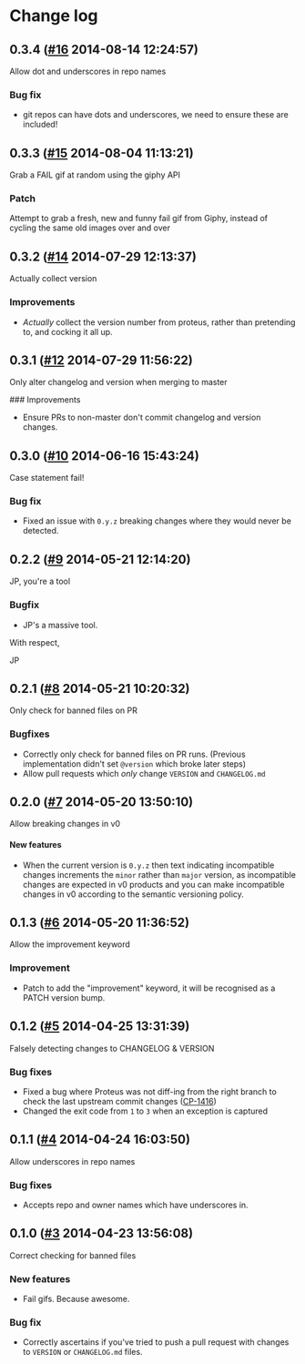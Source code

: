 # Change log

## 0.3.4 ([#16](https://git.mobcastdev.com/Deployment/proteus/pull/16) 2014-08-14 12:24:57)

Allow dot and underscores in repo names

### Bug fix

- git repos can have dots and underscores, we need to ensure these are included!

## 0.3.3 ([#15](https://git.mobcastdev.com/Deployment/proteus/pull/15) 2014-08-04 11:13:21)

Grab a FAIL gif at random using the giphy API

### Patch

Attempt to grab a fresh, new and funny fail gif from Giphy, instead of cycling the same old images over and over

## 0.3.2 ([#14](https://git.mobcastdev.com/Deployment/proteus/pull/14) 2014-07-29 12:13:37)

Actually collect version

### Improvements

- *Actually* collect the version number from proteus, rather than pretending to, and cocking it all up.

## 0.3.1 ([#12](https://git.mobcastdev.com/Deployment/proteus/pull/12) 2014-07-29 11:56:22)

Only alter changelog and version when merging to master

### Improvements

- Ensure PRs to non-master don't commit changelog and version changes.

## 0.3.0 ([#10](https://git.mobcastdev.com/Deployment/proteus/pull/10) 2014-06-16 15:43:24)

Case statement fail!

### Bug fix

- Fixed an issue with `0.y.z` breaking changes where they would never be detected.

## 0.2.2 ([#9](https://git.mobcastdev.com/Deployment/proteus/pull/9) 2014-05-21 12:14:20)

JP, you're a tool

### Bugfix

- JP's a massive tool.

With respect,

JP

## 0.2.1 ([#8](https://git.mobcastdev.com/Deployment/proteus/pull/8) 2014-05-21 10:20:32)

Only check for banned files on PR

### Bugfixes

- Correctly only check for banned files on PR runs. (Previous implementation didn't set `@version` which broke later steps)
- Allow pull requests which *only* change `VERSION` and `CHANGELOG.md`

## 0.2.0 ([#7](https://git.mobcastdev.com/Deployment/proteus/pull/7) 2014-05-20 13:50:10)

Allow breaking changes in v0

#### New features

- When the current version is `0.y.z` then text indicating incompatible changes increments the `minor` rather than `major` version, as incompatible changes are expected in v0 products and you can make incompatible changes in v0 according to the semantic versioning policy.

## 0.1.3 ([#6](https://git.mobcastdev.com/Deployment/proteus/pull/6) 2014-05-20 11:36:52)

Allow the improvement keyword

### Improvement

- Patch to add the "improvement" keyword, it will be recognised as a PATCH version bump.



## 0.1.2 ([#5](https://git.mobcastdev.com/Deployment/proteus/pull/5) 2014-04-25 13:31:39)

Falsely detecting changes to CHANGELOG & VERSION

### Bug fixes

* Fixed a bug where Proteus was not diff-ing from the right branch to check the last upstream commit changes ([CP-1416](https://tools.mobcastdev.com/jira/browse/CP-1416))
* Changed the exit code from `1` to `3` when an exception is captured

## 0.1.1 ([#4](https://git.mobcastdev.com/Deployment/proteus/pull/4) 2014-04-24 16:03:50)

Allow underscores in repo names

### Bug fixes

- Accepts repo and owner names which have underscores in.

## 0.1.0 ([#3](https://git.mobcastdev.com/Deployment/proteus/pull/3) 2014-04-23 13:56:08)

Correct checking for banned files

### New features

- Fail gifs. Because awesome.

### Bug fix

- Correctly ascertains if you've tried to push a pull request with changes to `VERSION` or `CHANGELOG.md` files.

